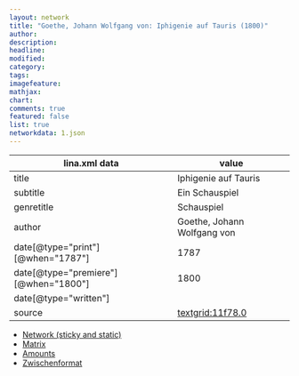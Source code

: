 ```yaml
---
layout: network
title: "Goethe, Johann Wolfgang von: Iphigenie auf Tauris (1800)"
author:
description:
headline:
modified:
category:
tags:
imagefeature:
mathjax:
chart:
comments: true
featured: false
list: true
networkdata: 1.json
---
```

lina.xml data  | value
------------- | -------------
title|Iphigenie auf Tauris
subtitle|Ein Schauspiel
genretitle|Schauspiel
author|Goethe, Johann Wolfgang von
date[@type="print"][@when="1787"]|1787
date[@type="premiere"][@when="1800"]|1800
date[@type="written"]|
source|[textgrid:11f78.0](https://textgridlab.org/1.0/tgcrud-public/rest/textgrid:11f78.0/data)



* [Network (sticky and static)](/linas/network1)
* [Matrix](/linas/matrix1)
* [Amounts](/linas/amount1)
* [Zwischenformat](/linas/lina1 )

